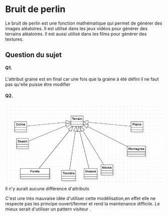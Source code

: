 <h1>Bruit de perlin</h1>
<p>Le bruit de perlin est une fonction mathématique qui permet de générer des images aléatoires. Il est utilisé dans les jeux vidéos pour générer des terrains aléatoires. Il est aussi utilisé dans les films pour générer des textures.</p>

<h2> Question du sujet </h2>
<h4>Q1.</h4>
<p>L'attribut graine est en final car une fois que la graine à été défini il ne faut pas qu'elle puisse être modifier</p>

<h4>Q2.</h4>
<img src="data/ReadMe/UML.png">
Il n'y aurait aucune différence d'attributs
<p>C'est une très mauvaise idée d'utiliser cette modélisation,en effet elle ne respecte pas les principe ouvert/fermer 
et rend la maintenance difficile. Le mieux serait d'utiliser un pattern visiteur .</p>

